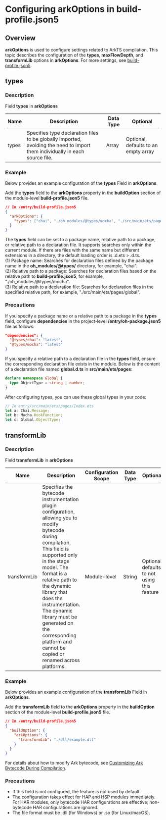 # Configuring arkOptions in build-profile.json5

## Overview

**arkOptions** is used to configure settings related to ArkTS compilation. This topic describes the configuration of the **types**, **maxFlowDepth**, and **transformLib** options in **arkOptions**. For more settings, see [build-profile.json5](https://developer.huawei.com/consumer/en/doc/harmonyos-guides-V5/ide-hvigor-build-profile-V5).

## types

### Description

  Field **types** in **arkOptions**

| Name| Description| Data Type| Optional|
| -------- | -------- | -------- | -------- |
| types | Specifies type declaration files to be globally imported, avoiding the need to import them individually in each source file.| Array| Optional, defaults to an empty array|

### Example

Below provides an example configuration of the **types** Field in **arkOptions**.

Add the **types** field to the **arkOptions** property in the **buildOption** section of the module-level **build-profile.json5** file.
```json
// In /entry/build-profile.json5
{
  "arkOptions": {
    "types": ["chai", "./oh_modules/@types/mocha", "./src/main/ets/pages/global"]
  }
}
```

The **types** field can be set to a package name, relative path to a package, or relative path to a declaration file. It supports searches only within the current module. If there are files with the same name but different extensions in a directory, the default loading order is .d.ets > .d.ts.<br>
(1) Package name: Searches for declaration files defined by the package name in the **oh_modules/@types/** directory, for example, "chai".<br>
(2) Relative path to a package: Searches for declaration files based on the relative path to **build-profile.json5**, for example, "./oh_modules/@types/mocha".<br>
(3) Relative path to a declaration file: Searches for declaration files in the specified relative path, for example, "./src/main/ets/pages/global".

### Precautions

If you specify a package name or a relative path to a package in the **types** field, configure **dependencies** in the project-level **/entry/oh-package.json5** file as follows:
```json
"dependencies": {
  "@types/chai": "latest",
  "@types/mocha": "latest"
}
```

If you specify a relative path to a declaration file in the **types** field, ensure the corresponding declaration file exists in the module. Below is the content of a declaration file named **global.d.ts** in **src/main/ets/pages**:
```typescript
declare namespace Global {
  type ObjectType = string | number;
}
```

After configuring types, you can use these global types in your code:
```typescript
// In entry/src/main/ets/pages/Index.ets
let a: Chai.Message;
let b: Mocha.HookFunction;
let c: Global.ObjectType;
```

## transformLib

### Description

Field **transformLib** in **arkOptions**

| Name| Description| Configuration Scope| Data Type| Optional|
| -------- | -------- | -------- | -------- | -------- |
| transformLib | Specifies the bytecode instrumentation plugin configuration, allowing you to modify bytecode during compilation. This field is supported only in the stage model. The format is a relative path to the dynamic library that does the instrumentation. The dynamic library must be generated on the corresponding platform and cannot be copied or renamed across platforms.| Module-level| String| Optional, defaults to not using this feature|

### Example

Below provides an example configuration of the **transformLib** Field in **arkOptions**.

Add the **transformLib** field to the **arkOptions** property in the **buildOption** section of the module-level **build-profile.json5** file.
```json
// In /entry/build-profile.json5
{
  "buildOption": {
    "arkOptions": {
      "transformLib": "./dll/example.dll"
    }
  }
}

```
For details about how to modify Ark bytecode, see [Customizing Ark Bytecode During Compilation](customize-bytecode-during-compilation.md).

### Precautions

- If this field is not configured, the feature is not used by default.
- The configuration takes effect for HAP and HSP modules immediately. For HAR modules, only bytecode HAR configurations are effective; non-bytecode HAR configurations are ignored.
- The file format must be .dll (for Windows) or .so (for Linux/macOS).
